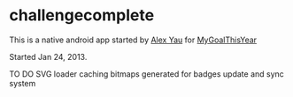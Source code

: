 challengecomplete
=================

This is a native android app started by [Alex Yau](https://github.com/ayau) for [MyGoalThisYear](https://github.com/ayau/mygoalthisyear)

Started Jan 24, 2013.

TO DO
    SVG loader
    caching bitmaps generated for badges
    update and sync system
